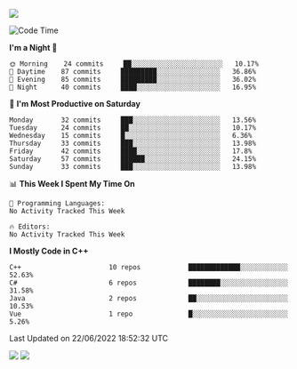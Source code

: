 ![](https://komarev.com/ghpvc/?username=lilpidgey&color=red)
<!--START_SECTION:waka-->
![Code Time](http://img.shields.io/badge/Code%20Time-0%20secs-blue)

**I'm a Night 🦉** 

```text
🌞 Morning    24 commits     ██░░░░░░░░░░░░░░░░░░░░░░░   10.17% 
🌆 Daytime    87 commits     █████████░░░░░░░░░░░░░░░░   36.86% 
🌃 Evening    85 commits     █████████░░░░░░░░░░░░░░░░   36.02% 
🌙 Night      40 commits     ████░░░░░░░░░░░░░░░░░░░░░   16.95%

```
📅 **I'm Most Productive on Saturday** 

```text
Monday       32 commits     ███░░░░░░░░░░░░░░░░░░░░░░   13.56% 
Tuesday      24 commits     ██░░░░░░░░░░░░░░░░░░░░░░░   10.17% 
Wednesday    15 commits     █░░░░░░░░░░░░░░░░░░░░░░░░   6.36% 
Thursday     33 commits     ███░░░░░░░░░░░░░░░░░░░░░░   13.98% 
Friday       42 commits     ████░░░░░░░░░░░░░░░░░░░░░   17.8% 
Saturday     57 commits     ██████░░░░░░░░░░░░░░░░░░░   24.15% 
Sunday       33 commits     ███░░░░░░░░░░░░░░░░░░░░░░   13.98%

```


📊 **This Week I Spent My Time On** 

```text
💬 Programming Languages: 
No Activity Tracked This Week

🔥 Editors: 
No Activity Tracked This Week

```

**I Mostly Code in C++** 

```text
C++                      10 repos            █████████████░░░░░░░░░░░░   52.63% 
C#                       6 repos             ████████░░░░░░░░░░░░░░░░░   31.58% 
Java                     2 repos             ██░░░░░░░░░░░░░░░░░░░░░░░   10.53% 
Vue                      1 repo              █░░░░░░░░░░░░░░░░░░░░░░░░   5.26%

```



 Last Updated on 22/06/2022 18:52:32 UTC
<!--END_SECTION:waka-->
![](https://hit.yhype.me/github/profile?user_id=42968544)
![](https://komarev.com/ghpvc/?lilpidgey)
